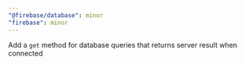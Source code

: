 ```yaml
---
"@firebase/database": minor
"firebase": minor
---
```


Add a `get` method for database queries that returns server result when connected

